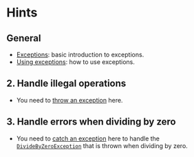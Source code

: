# Hints

## General

- [Exceptions][exceptions]: basic introduction to exceptions.
- [Using exceptions][using-exceptions]: how to use exceptions.

## 2. Handle illegal operations

- You need to [throw an exception][creating-and-throwing-exceptions] here.

## 3. Handle errors when dividing by zero

- You need to [catch an exception][exception-handling] here to handle the [`DivideByZeroException`][divide-by-zero-exception] that is thrown when dividing by zero.

[exceptions]: https://docs.microsoft.com/en-us/dotnet/csharp/programming-guide/exceptions/
[using-exceptions]: https://docs.microsoft.com/en-us/dotnet/csharp/programming-guide/exceptions/using-exceptions
[exception-handling]: https://docs.microsoft.com/en-us/dotnet/csharp/programming-guide/exceptions/exception-handling
[creating-and-throwing-exceptions]: https://docs.microsoft.com/en-us/dotnet/csharp/programming-guide/exceptions/creating-and-throwing-exceptions
[divide-by-zero-exception]: https://docs.microsoft.com/en-us/dotnet/api/system.dividebyzeroexception?view=net-5.0

